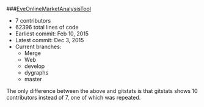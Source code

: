 ###[EveOnlineMarketAnalysisTool](https://github.com/funnymanpatrick/EveOnlineMarketAnalysisTool)  
* 7 contributors
* 62396 total lines of code
* Earliest commit: Feb 10, 2015
* Latest commit: Dec 3, 2015
* Current branches:
	* Merge
	* Web
	* develop
	* dygraphs
	* master

The only difference between the above and gitstats is that gitstats shows 10 contributors instead of 7, one of which was repeated.  

